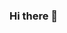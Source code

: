 ### Hi there 👋

<!--
**jficht00/jficht00** is a ✨ _special_ ✨ repository because its `README.md` (this file) appears on your GitHub profile.

Here are some ideas to get you started:

- :briefcase: I’m a tech lawyer trying to learn more about coding.
- 🌱 I’m currently learning the basics.
- 💬 Ask me about legal stuff, no code questions yet
- 📫 How to reach me: I like my privacy, so please contact me through Github!
- 😄 Pronouns: he/him
- ⚡ Fun fact: In college I was smart enough to build my own PC, but not smart enough to keep it safe from LimeWire
